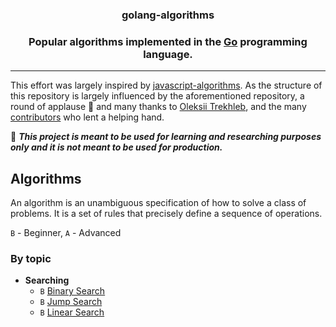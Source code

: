 <div>
  <h3 align="center">golang-algorithms<h3>

  <p align="center">Popular algorithms implemented in the <a href="https://golang.org/">Go</a> programming language.</p>
</div>

---


This effort was largely inspired by [javascript-algorithms](https://github.com/trekhleb/javascript-algorithms). As the structure of this repository is largely influenced by the aforementioned repository, a round of applause 👏 and many thanks to [Oleksii Trekhleb](https://github.com/trekhleb), and the many [contributors](https://github.com/trekhleb/javascript-algorithms/graphs/contributors) who lent a helping hand.

🚨 ***This project is meant to be used for learning and researching purposes only and it is not meant to be used for production.***

## Algorithms

An algorithm is an unambiguous specification of how to solve a class of problems. It is a set of rules that precisely define a sequence of operations.

`B` - Beginner, `A` - Advanced

### By topic

+ **Searching**
  + `B` [Binary Search](https://github.com/Samueljoli/golang-algorithms/tree/master/algorithms/searching/binarySearch)
  + `B` [Jump Search](https://github.com/Samueljoli/golang-algorithms/tree/master/algorithms/searching/jumpSearch)
  + `B` [Linear Search](https://github.com/Samueljoli/golang-algorithms/tree/master/algorithms/searching/linearSearch)

